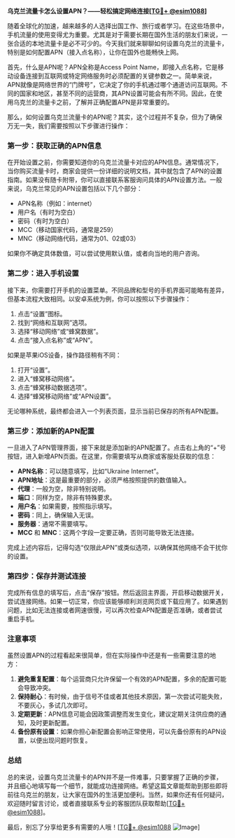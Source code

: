 **乌克兰流量卡怎么设置APN？——轻松搞定网络连接[[TG💪+ @esim1088](https://t.me/s/esim1088)]**

随着全球化的加速，越来越多的人选择出国工作、旅行或者学习。在这些场景中，手机流量的使用变得尤为重要。尤其是对于需要长期在国外生活的朋友们来说，一张合适的本地流量卡是必不可少的。今天我们就来聊聊如何设置乌克兰的流量卡，特别是如何配置APN（接入点名称），让你在国外也能畅快上网。

首先，什么是APN呢？APN全称是Access Point Name，即接入点名称，它是移动设备连接到互联网或特定网络服务时必须配置的关键参数之一。简单来说，APN就像是网络世界的“门牌号”，它决定了你的手机通过哪个通道访问互联网。不同的国家和地区，甚至不同的运营商，其APN设置可能会有所不同。因此，在使用乌克兰的流量卡之前，了解并正确配置APN是非常重要的。

那么，如何设置乌克兰流量卡的APN呢？其实，这个过程并不复杂，但为了确保万无一失，我们需要按照以下步骤进行操作：

### **第一步：获取正确的APN信息**
在开始设置之前，你需要知道你的乌克兰流量卡对应的APN信息。通常情况下，当你购买流量卡时，商家会提供一份详细的说明文档，其中就包含了APN的设置指南。如果没有随卡附带，你可以直接联系客服询问具体的APN设置方法。一般来说，乌克兰常见的APN设置包括以下几个部分：
- APN名称（例如：internet）
- 用户名（有时为空白）
- 密码（有时为空白）
- MCC（移动国家代码，通常是259）
- MNC（移动网络代码，通常为01、02或03）

如果你不确定具体数值，可以尝试使用默认值，或者向当地的用户咨询。

### **第二步：进入手机设置**
接下来，你需要打开手机的设置菜单。不同品牌和型号的手机界面可能略有差异，但基本流程大致相同。以安卓系统为例，你可以按照以下步骤操作：
1. 点击“设置”图标。
2. 找到“网络和互联网”选项。
3. 选择“移动网络”或“蜂窝数据”。
4. 点击“接入点名称”或“APN”。

如果是苹果iOS设备，操作路径稍有不同：
1. 打开“设置”。
2. 进入“蜂窝移动网络”。
3. 点击“蜂窝移动数据选项”。
4. 选择“蜂窝移动网络”或“APN设置”。

无论哪种系统，最终都会进入一个列表页面，显示当前已保存的所有APN配置。

### **第三步：添加新的APN配置**
一旦进入了APN管理界面，接下来就是添加新的APN配置了。点击右上角的“+”号按钮，进入新增APN页面。在这里，你需要填写从商家或客服处获取的信息：
- **APN名称**：可以随意填写，比如“Ukraine Internet”。
- **APN地址**：这是最重要的部分，必须严格按照提供的数值输入。
- **代理**：一般为空，除非特别说明。
- **端口**：同样为空，除非有特殊要求。
- **用户名**：如果需要，按照指示填写。
- **密码**：同上，确保输入无误。
- **服务器**：通常不需要填写。
- **MCC** 和 **MNC**：这两个字段一定要正确，否则可能导致无法连接。

完成上述内容后，记得勾选“仅限此APN”或类似选项，以确保其他网络不会干扰你的设置。

### **第四步：保存并测试连接**
完成所有信息的填写后，点击“保存”按钮。然后返回主界面，开启移动数据开关，尝试连接网络。如果一切正常，你应该能够顺利浏览网页或下载应用了。如果遇到问题，比如无法连接或者网速很慢，可以再次检查APN配置是否准确，或者尝试重启手机。

### **注意事项**
虽然设置APN的过程看起来很简单，但在实际操作中还是有一些需要注意的地方：
1. **避免重复配置**：每个运营商只允许保留一个有效的APN配置，多余的配置可能会导致冲突。
2. **保持耐心**：有时候，由于信号不佳或者其他技术原因，第一次尝试可能失败，不要灰心，多试几次即可。
3. **定期更新**：APN信息可能会因政策调整而发生变化，建议定期关注供应商的通知，及时更新配置。
4. **备份原有设置**：如果你担心新配置会影响正常使用，可以先备份原有的APN设置，以便出现问题时恢复。

### **总结**
总的来说，设置乌克兰流量卡的APN并不是一件难事，只要掌握了正确的步骤，并且细心地填写每一个细节，就能成功连接网络。希望这篇文章能帮助到那些即将前往乌克兰的朋友，让大家在国外的生活更加便利。当然，如果你还有任何疑问，欢迎随时留言讨论，或者直接联系专业的客服团队获取帮助[[TG💪+ @esim1088](https://t.me/s/esim1088)]。

最后，别忘了分享给更多有需要的人哦！[[TG💪+ @esim1088](https://t.me/s/esim1088) ![Image](https://i.postimg.cc/4NQfJmqS/Snipaste-2025-05-13-00-14-12.png)]